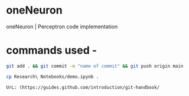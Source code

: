 # oneNeuron
oneNeuron | Perceptron code implementation


# commands used -

```bash
git add . && git commit -m "name of commit" && git push origin main
```

```bash
cp Research\ Notebooks/demo.ipynb .
```
```
UrL: (https://guides.github.com/introduction/git-handbook/
```

